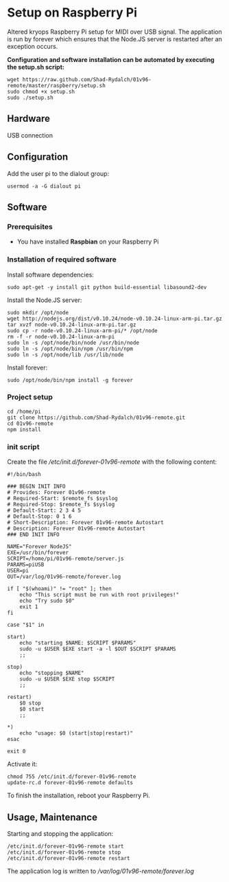 # Setup on Raspberry Pi

Altered kryops Raspberry Pi setup for MIDI over USB signal.
The application is run by forever which ensures that the Node.JS server is restarted after an exception occurs.

**Configuration and software installation can be automated by executing the setup.sh script:**

    wget https://raw.github.com/Shad-Rydalch/01v96-remote/master/raspberry/setup.sh
    sudo chmod +x setup.sh
    sudo ./setup.sh

## Hardware

USB connection

## Configuration

Add the user pi to the dialout group:

    usermod -a -G dialout pi

## Software

### Prerequisites

-   You have installed **Raspbian** on your Raspberry Pi

### Installation of required software

Install software dependencies:

    sudo apt-get -y install git python build-essential libasound2-dev

Install the Node.JS server:

    sudo mkdir /opt/node
    wget http://nodejs.org/dist/v0.10.24/node-v0.10.24-linux-arm-pi.tar.gz
    tar xvzf node-v0.10.24-linux-arm-pi.tar.gz
    sudo cp -r node-v0.10.24-linux-arm-pi/* /opt/node
    rm -f -r node-v0.10.24-linux-arm-pi
    sudo ln -s /opt/node/bin/node /usr/bin/node
    sudo ln -s /opt/node/bin/npm /usr/bin/npm
    sudo ln -s /opt/node/lib /usr/lib/node

Install forever:

    sudo /opt/node/bin/npm install -g forever


### Project setup

    cd /home/pi
    git clone https://github.com/Shad-Rydalch/01v96-remote.git
    cd 01v96-remote
    npm install

### init script

Create the file */etc/init.d/forever-01v96-remote* with the following content:

    #!/bin/bash

    ### BEGIN INIT INFO
    # Provides: Forever 01v96-remote
    # Required-Start: $remote_fs $syslog
    # Required-Stop: $remote_fs $syslog
    # Default-Start: 2 3 4 5
    # Default-Stop: 0 1 6
    # Short-Description: Forever 01v96-remote Autostart
    # Description: Forever 01v96-remote Autostart
    ### END INIT INFO

    NAME="Forever NodeJS"
    EXE=/usr/bin/forever
    SCRIPT=/home/pi/01v96-remote/server.js
    PARAMS=piUSB
    USER=pi
    OUT=/var/log/01v96-remote/forever.log

    if [ "$(whoami)" != "root" ]; then
        echo "This script must be run with root privileges!"
        echo "Try sudo $0"
        exit 1
    fi

    case "$1" in

    start)
        echo "starting $NAME: $SCRIPT $PARAMS"
        sudo -u $USER $EXE start -a -l $OUT $SCRIPT $PARAMS
        ;;

    stop)
        echo "stopping $NAME"
        sudo -u $USER $EXE stop $SCRIPT
        ;;

    restart)
        $0 stop
        $0 start
        ;;

    *)
        echo "usage: $0 (start|stop|restart)"
    esac

    exit 0

Activate it:

    chmod 755 /etc/init.d/forever-01v96-remote
    update-rc.d forever-01v96-remote defaults


To finish the installation, reboot your Raspberry Pi.


## Usage, Maintenance

Starting and stopping the application:

    /etc/init.d/forever-01v96-remote start
    /etc/init.d/forever-01v96-remote stop
    /etc/init.d/forever-01v96-remote restart

The application log is written to */var/log/01v96-remote/forever.log*
